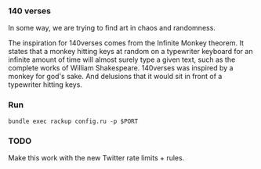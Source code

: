 ### 140 verses

In some way, we are trying to find art in chaos and randomness.

The inspiration for 140verses comes from the Infinite Monkey theorem. It states that a monkey hitting keys at random on a typewriter keyboard for an infinite amount of time will almost surely type a given text, such as the complete works of William Shakespeare.
140verses was inspired by a monkey for god's sake. And delusions that it would sit in front of a typewriter hitting keys.


### Run

`bundle exec rackup config.ru -p $PORT`

### TODO

Make this work with the new Twitter rate limits + rules.